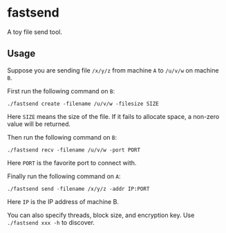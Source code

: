 # fastsend

A toy file send tool.

## Usage

Suppose you are sending file `/x/y/z` from machine `A` to `/u/v/w` on machine `B`.

First run the following command on `B`:

```shell
./fastsend create -filename /u/v/w -filesize SIZE
```

Here `SIZE` means the size of the file. If it fails to allocate space, a non-zero value will be returned.

Then run the following command on `B`:

```shell
./fastsend recv -filename /u/v/w -port PORT
```

Here `PORT` is the favorite port to connect with.

Finally run the following command on `A`:

```shell
./fastsend send -filename /x/y/z -addr IP:PORT
```

Here `IP` is the IP address of machine B.

You can also specify threads, block size, and encryption key. Use `./fastsend xxx -h` to discover.